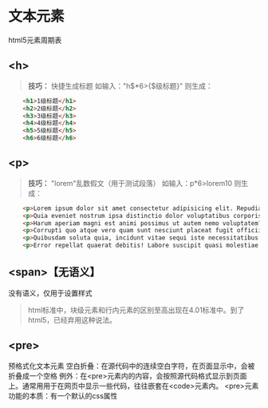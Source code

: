 # 文本元素
html5元素周期表

## \<h>
> **技巧：** 快捷生成标题
如输入："h\$*6>\{\$级标题}"
则生成：
```html
    <h1>1级标题</h1>
    <h2>2级标题</h2>
    <h3>3级标题</h3>
    <h4>4级标题</h4>
    <h5>5级标题</h5>
    <h6>6级标题</h6>
```
## \<p>
> **技巧：** "lorem"乱数假文（用于测试段落）
如输入：p*6>lorem10
则生成：
```html
    <p>Lorem ipsum dolor sit amet consectetur adipisicing elit. Repudiandae, beatae?</p>
    <p>Quia eveniet nostrum ipsa distinctio dolor voluptatibus corporis earum reiciendis.</p>
    <p>Harum aperiam magni est animi possimus ut autem nemo voluptatem?</p>
    <p>Corrupti quo atque vero quam sunt nesciunt placeat fugit officiis.</p>
    <p>Quibusdam soluta quia, incidunt vitae sequi iste necessitatibus dolores impedit.</p>
    <p>Error repellat quaerat debitis! Labore suscipit quasi molestiae dignissimos ducimus!</p>
```
## \<span>【无语义】
没有语义，仅用于设置样式
> html标准中，块级元素和行内元素的区别至高出现在4.01标准中。到了html5，已经弃用这种说法。

## \<pre>
预格式化文本元素
空白折叠：在源代码中的连续空白字符，在页面显示中，会被折叠成一个空格
例外：在\<pre>元素内的内容，会按照源代码格式显示到页面上。通常用用于在网页中显示一些代码，往往嵌套在\<code>元素内。
\<pre>元素功能的本质：有一个默认的css属性

